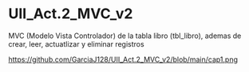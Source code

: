 # UII_Act.2_MVC_v2
MVC (Modelo Vista Controlador) de la tabla libro (tbl_libro), ademas de crear, leer, actuatlizar y eliminar registros

https://github.com/GarciaJ128/UII_Act.2_MVC_v2/blob/main/cap1.png
